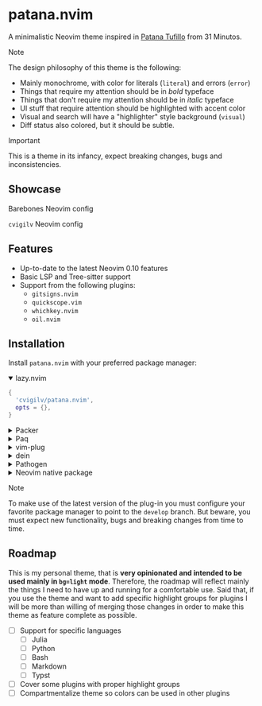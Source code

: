 # patana.nvim

A minimalistic Neovim theme inspired in [Patana Tufillo](https://31minutos.fandom.com/wiki/Patana_Tufillo) from 31 Minutos.

> [!NOTE]
> The design philosophy of this theme is the following:
> - Mainly monochrome, with color for literals (`literal`) and errors (`error`)
> - Things that require my attention should be in *bold* typeface
> - Things that don't require my attention should be in *italic* typeface
> - UI stuff that require attention should be highlighted with accent color
> - Visual and search will have a "highlighter" style background (`visual`)
> - Diff status also colored, but it should be subtle.

> [!IMPORTANT]
> This is a theme in its infancy, expect breaking changes, bugs and
> inconsistencies.

## Showcase

Barebones Neovim config

`cvigilv` Neovim config

## Features

- Up-to-date to the latest Neovim 0.10 features
- Basic LSP and Tree-sitter support
- Support from the following plugins:
  - `gitsigns.nvim`
  - `quickscope.vim`
  - `whichkey.nvim`
  - `oil.nvim`

## Installation

Install `patana.nvim` with your preferred package manager:

<details open>
  <summary>lazy.nvim</summary>

```lua
{
  'cvigilv/patana.nvim',
  opts = {},
}
```

</details>

<details>
  <summary>Packer</summary>

```lua
require("packer").startup(function()
	use({
		"cvigilv/patana.nvim",
		config = function()
			require("patana").setup()
		end,
	})
end)
```

</details>

<details>
  <summary>Paq</summary>

```lua
require("paq")({
	{ "cvigilv/patana.nvim" },
})
```

</details>

<details>
  <summary>vim-plug</summary>

```vim
Plug 'cvigilv/patana.nvim'
```

</details>

<details>
  <summary>dein</summary>

```vim
call dein#add('cvigilv/patana.nvim')
```

</details>

<details>
  <summary>Pathogen</summary>

```sh
git clone --depth=1 https://github.com/cvigilv/patana.nvim.git ~/.vim/bundle/
```

</details>

<details>
  <summary>Neovim native package</summary>

```sh
git clone --depth=1 https://github.com/cvigilv/patana.nvim.git \
  "${XDG_DATA_HOME:-$HOME/.local/share}"/nvim/site/pack/patana/start/patana.nvim
```

</details>

> [!NOTE]
> To make use of the latest version of the plug-in you must configure your favorite package
> manager to point to the `develop` branch. But beware, you must expect new functionality, bugs
> and breaking changes from time to time.

## Roadmap

This is my personal theme, that is **very opinionated and intended to be used
mainly in `bg=light` mode**. Therefore, the roadmap will reflect mainly the things
I need to have up and running for a comfortable use. Said that, if you use the
theme and want to add specific highlight groups for plugins I will be more than
willing of merging those changes in order to make this theme as feature complete
as possible.

- [ ] Support for specific languages
  - [ ] Julia
  - [ ] Python
  - [ ] Bash
  - [ ] Markdown
  - [ ] Typst
- [ ] Cover some plugins with proper highlight groups
- [ ] Compartmentalize theme so colors can be used in other plugins
